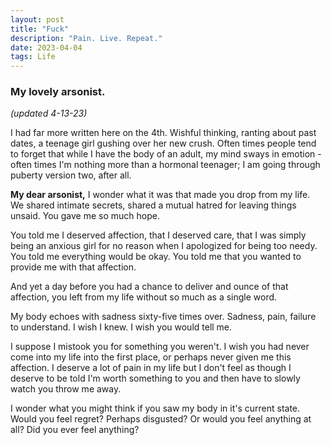 ```yaml
---
layout: post
title: "Fuck"
description: "Pain. Live. Repeat."
date: 2023-04-04
tags: Life
---
```

### My lovely arsonist.

*(updated 4-13-23)*

I had far more written here on the 4th. Wishful thinking, ranting about past dates, a teenage girl gushing over her new crush. Often times people tend to forget that while I have the body of an adult, my mind sways in emotion - often times I'm nothing more than a hormonal teenager; I am going through puberty version two, after all.

**My dear arsonist,** 
I wonder what it was that made you drop from my life. We shared intimate secrets, shared a mutual hatred for leaving things unsaid. You gave me so much hope. 

You told me I deserved affection, that I deserved care, that I was simply being an anxious girl for no reason when I apologized for being too needy. You told me everything would be okay. You told me that you wanted to provide me with that affection.

And yet a day before you had a chance to deliver and ounce of that affection, you left from my life without so much as a single word. 

My body echoes with sadness sixty-five times over. Sadness, pain, failure to understand. I wish I knew. I wish you would tell me. 

I suppose I mistook you for something you weren't. I wish you had never come into my life into the first place, or perhaps never given me this affection. I deserve a lot of pain in my life but I don't feel as though I deserve to be told I'm worth something to you and then have to slowly watch you throw me away.

I wonder what you might think if you saw my body in it's current state. Would you feel regret? Perhaps disgusted? Or would you feel anything at all? Did you ever feel anything?